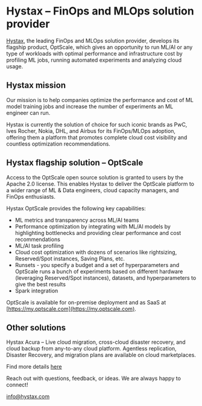 # Hystax – FinOps and MLOps solution provider 

[Hystax](https://hystax.com), the leading FinOps and MLOps solution provider, develops its flagship product, OptScale, which gives an opportunity to run ML/AI or any type of workloads with optimal performance and infrastructure cost by profiling ML jobs, running automated experiments and analyzing cloud usage.

## Hystax mission 

Our mission is to help companies optimize the performance and cost of ML model training jobs and increase the number of experiments an ML engineer can run.

Hystax is currently the solution of choice for such iconic brands as PwC, Ives Rocher, Nokia, DHL, and Airbus for its FinOps/MLOps adoption, offering them a platform that promotes complete cloud cost visibility and countless optimization recommendations.

## Hystax flagship solution – OptScale 

Access to the OptScale open source solution is granted to users by the Apache 2.0 license. This enables Hystax to deliver the OptScale platform to a wider range of ML & Data engineers, cloud capacity managers, and FinOps enthusiasts.

Hystax OptScale provides the following key capabilities:
- ML metrics and transparency across ML/AI teams
- Performance optimization by integrating with ML/AI models by highlighting bottlenecks and providing clear performance and cost recommendations
- ML/AI task profiling
- Cloud cost optimization with dozens of scenarios like rightsizing, Reserved/Spot instances, Saving Plans, etc.
- Runsets - you specify a budget and a set of hyperparameters and OptScale runs a bunch of experiments based on different hardware (leveraging Reserved/Spot instances), datasets, and hyperparameters to give the best results
- Spark integration

OptScale is available for on-premise deployment and as SaaS at [https://my.optscale.com](https://my.optscale.com).

## Other solutions 

Hystax Acura – Live cloud migration, cross-cloud disaster recovery, and cloud backup from any-to-any cloud platform. Agentless replication, Disaster Recovery, and migration plans are available on cloud marketplaces.

Find more details [here](https://hystax.com/cdn/Hystax/Whitepapers/Hystax-Acura-Product-Description.pdf)

Reach out with questions, feedback, or ideas. We are always happy to connect!

info@hystax.com
